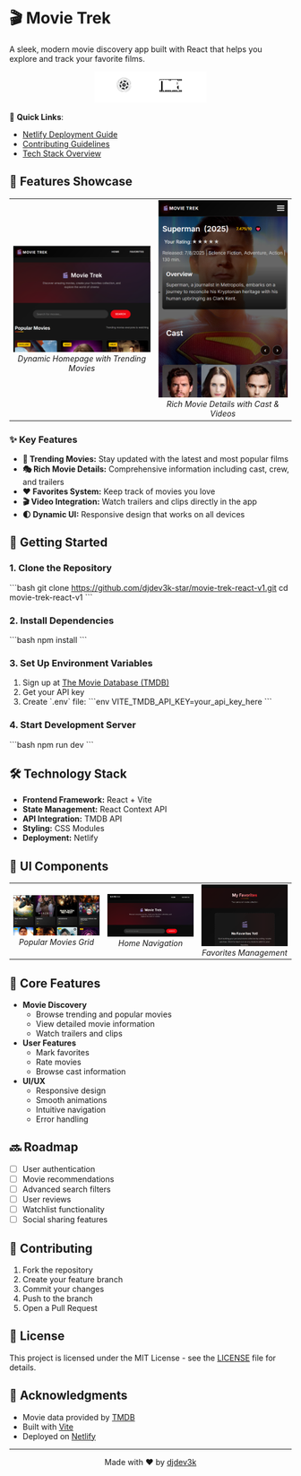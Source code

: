 # 🎬 Movie Trek

A sleek, modern movie discovery app built with React that helps you explore and track your favorite films.

<div align="center">
  <img src="src/assets/logo.svg" alt="Movie Trek Logo" width="200px"/>
</div>

📘 **Quick Links**:
- [Netlify Deployment Guide](DEPLOY.md)
- [Contributing Guidelines](CONTRIBUTING.md)
- [Tech Stack Overview](#%EF%B8%8F-technology-stack)

## 🌟 Features Showcase

<div align="center">
  <table>
    <tr>
      <td align="center">
        <img src="src/assets/homepage-example.png" alt="Homepage" width="400px"/><br/>
        <em>Dynamic Homepage with Trending Movies</em>
      </td>
      <td align="center">
        <img src="src/assets/movie_details-example.png" alt="Movie Details" width="400px"/><br/>
        <em>Rich Movie Details with Cast & Videos</em>
      </td>
    </tr>
  </table>
</div>

### ✨ Key Features

- **🎥 Trending Movies:** Stay updated with the latest and most popular films
- **🎭 Rich Movie Details:** Comprehensive information including cast, crew, and trailers
- **❤️ Favorites System:** Keep track of movies you love
- **🎬 Video Integration:** Watch trailers and clips directly in the app
- **🌓 Dynamic UI:** Responsive design that works on all devices

## 🚀 Getting Started

### 1. Clone the Repository
\`\`\`bash
git clone https://github.com/djdev3k-star/movie-trek-react-v1.git
cd movie-trek-react-v1
\`\`\`

### 2. Install Dependencies
\`\`\`bash
npm install
\`\`\`

### 3. Set Up Environment Variables
1. Sign up at [The Movie Database (TMDB)](https://www.themoviedb.org/)
2. Get your API key
3. Create \`.env\` file:
   \`\`\`env
   VITE_TMDB_API_KEY=your_api_key_here
   \`\`\`

### 4. Start Development Server
\`\`\`bash
npm run dev
\`\`\`

## 🛠️ Technology Stack

- **Frontend Framework:** React + Vite
- **State Management:** React Context API
- **API Integration:** TMDB API
- **Styling:** CSS Modules
- **Deployment:** Netlify

## 📱 UI Components

<div align="center">
  <table>
    <tr>
      <td align="center" width="33%">
        <img src="src/assets/pop-movies.png" alt="Popular Movies" width="200px"/><br/>
        <em>Popular Movies Grid</em>
      </td>
      <td align="center" width="33%">
        <img src="src/assets/home.png" alt="Home Navigation" width="200px"/><br/>
        <em>Home Navigation</em>
      </td>
      <td align="center" width="33%">
        <img src="src/assets/favs.png" alt="Favorites Section" width="200px"/><br/>
        <em>Favorites Management</em>
      </td>
    </tr>
  </table>
</div>

## 🎯 Core Features

- **Movie Discovery**
  - Browse trending and popular movies
  - View detailed movie information
  - Watch trailers and clips
- **User Features**
  - Mark favorites
  - Rate movies
  - Browse cast information
- **UI/UX**
  - Responsive design
  - Smooth animations
  - Intuitive navigation
  - Error handling

## 🔜 Roadmap

- [ ] User authentication
- [ ] Movie recommendations
- [ ] Advanced search filters
- [ ] User reviews
- [ ] Watchlist functionality
- [ ] Social sharing features

## 🤝 Contributing

1. Fork the repository
2. Create your feature branch
3. Commit your changes
4. Push to the branch
5. Open a Pull Request

## 📄 License

This project is licensed under the MIT License - see the [LICENSE](LICENSE) file for details.

## 🙏 Acknowledgments

- Movie data provided by [TMDB](https://www.themoviedb.org/)
- Built with [Vite](https://vitejs.dev/)
- Deployed on [Netlify](https://www.netlify.com/)

---

<div align="center">
  Made with ❤️ by <a href="https://github.com/djdev3k-star">djdev3k</a>
</div>
